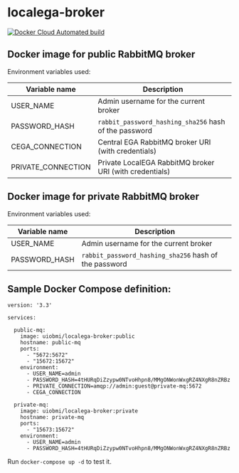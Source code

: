 # localega-broker

[![Docker Cloud Automated build](https://img.shields.io/docker/cloud/automated/uiobmi/localega-broker.svg)](https://hub.docker.com/r/uiobmi/localega-broker)

## Docker image for public RabbitMQ broker

Environment variables used:

| Variable name         | Description                                                |
|-----------------------|------------------------------------------------------------|
| USER_NAME             | Admin username for the current broker                      |
| PASSWORD_HASH         | `rabbit_password_hashing_sha256` hash of the password      |
| CEGA_CONNECTION       | Central EGA RabbitMQ broker URI (with credentials)         |
| PRIVATE_CONNECTION    | Private LocalEGA RabbitMQ broker URI (with credentials)    |

## Docker image for private RabbitMQ broker

Environment variables used:

| Variable name         | Description                                                |
|-----------------------|------------------------------------------------------------|
| USER_NAME             | Admin username for the current broker                      |
| PASSWORD_HASH         | `rabbit_password_hashing_sha256` hash of the password      |

## Sample Docker Compose definition:

```
version: '3.3'

services:

  public-mq:
    image: uiobmi/localega-broker:public
    hostname: public-mq
    ports:
      - "5672:5672"
      - "15672:15672"
    environment:
      - USER_NAME=admin
      - PASSWORD_HASH=4tHURqDiZzypw0NTvoHhpn8/MMgONWonWxgRZ4NXgR8nZRBz
      - PRIVATE_CONNECTION=amqp://admin:guest@private-mq:5672
      - CEGA_CONNECTION

  private-mq:
    image: uiobmi/localega-broker:private
    hostname: private-mq
    ports:
      - "15673:15672"
    environment:
      - USER_NAME=admin
      - PASSWORD_HASH=4tHURqDiZzypw0NTvoHhpn8/MMgONWonWxgRZ4NXgR8nZRBz
```

Run `docker-compose up -d` to test it.
